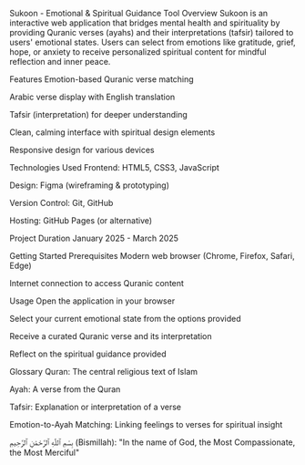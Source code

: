 Sukoon - Emotional & Spiritual Guidance Tool
Overview
Sukoon is an interactive web application that bridges mental health and spirituality by providing Quranic verses (ayahs) and their interpretations (tafsir) tailored to users' emotional states. Users can select from emotions like gratitude, grief, hope, or anxiety to receive personalized spiritual content for mindful reflection and inner peace.

Features
Emotion-based Quranic verse matching

Arabic verse display with English translation

Tafsir (interpretation) for deeper understanding

Clean, calming interface with spiritual design elements

Responsive design for various devices

Technologies Used
Frontend: HTML5, CSS3, JavaScript

Design: Figma (wireframing & prototyping)

Version Control: Git, GitHub

Hosting: GitHub Pages (or alternative)

Project Duration
January 2025 - March 2025

Getting Started
Prerequisites
Modern web browser (Chrome, Firefox, Safari, Edge)

Internet connection to access Quranic content

Usage
Open the application in your browser

Select your current emotional state from the options provided

Receive a curated Quranic verse and its interpretation

Reflect on the spiritual guidance provided

Glossary
Quran: The central religious text of Islam

Ayah: A verse from the Quran

Tafsir: Explanation or interpretation of a verse

Emotion-to-Ayah Matching: Linking feelings to verses for spiritual insight

بِسْمِ ٱللّٰهِ ٱلرَّحْمَٰنِ ٱلرَّحِيمِ (Bismillah): "In the name of God, the Most Compassionate, the Most Merciful"

